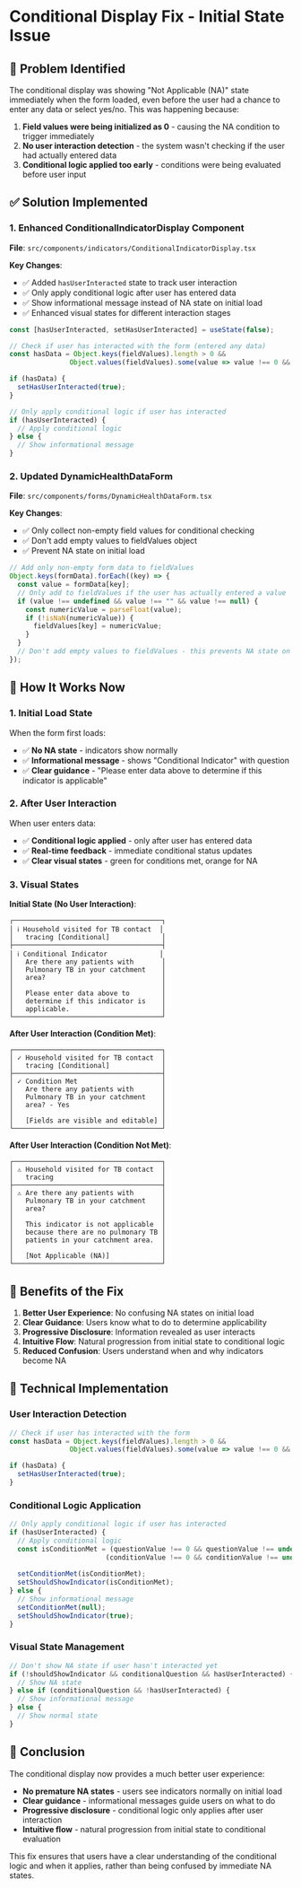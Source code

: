 # Conditional Display Fix - Initial State Issue

## 🎯 **Problem Identified**

The conditional display was showing "Not Applicable (NA)" state immediately when the form loaded, even before the user had a chance to enter any data or select yes/no. This was happening because:

1. **Field values were being initialized as 0** - causing the NA condition to trigger immediately
2. **No user interaction detection** - the system wasn't checking if the user had actually entered data
3. **Conditional logic applied too early** - conditions were being evaluated before user input

## ✅ **Solution Implemented**

### **1. Enhanced ConditionalIndicatorDisplay Component**

**File**: `src/components/indicators/ConditionalIndicatorDisplay.tsx`

**Key Changes**:
- ✅ Added `hasUserInteracted` state to track user interaction
- ✅ Only apply conditional logic after user has entered data
- ✅ Show informational message instead of NA state on initial load
- ✅ Enhanced visual states for different interaction stages

```typescript
const [hasUserInteracted, setHasUserInteracted] = useState(false);

// Check if user has interacted with the form (entered any data)
const hasData = Object.keys(fieldValues).length > 0 && 
               Object.values(fieldValues).some(value => value !== 0 && value !== undefined);

if (hasData) {
  setHasUserInteracted(true);
}

// Only apply conditional logic if user has interacted
if (hasUserInteracted) {
  // Apply conditional logic
} else {
  // Show informational message
}
```

### **2. Updated DynamicHealthDataForm**

**File**: `src/components/forms/DynamicHealthDataForm.tsx`

**Key Changes**:
- ✅ Only collect non-empty field values for conditional checking
- ✅ Don't add empty values to fieldValues object
- ✅ Prevent NA state on initial load

```typescript
// Add only non-empty form data to fieldValues
Object.keys(formData).forEach((key) => {
  const value = formData[key];
  // Only add to fieldValues if the user has actually entered a value
  if (value !== undefined && value !== "" && value !== null) {
    const numericValue = parseFloat(value);
    if (!isNaN(numericValue)) {
      fieldValues[key] = numericValue;
    }
  }
  // Don't add empty values to fieldValues - this prevents NA state on initial load
});
```

## 🎯 **How It Works Now**

### **1. Initial Load State**

When the form first loads:
- ✅ **No NA state** - indicators show normally
- ✅ **Informational message** - shows "Conditional Indicator" with question
- ✅ **Clear guidance** - "Please enter data above to determine if this indicator is applicable"

### **2. After User Interaction**

When user enters data:
- ✅ **Conditional logic applied** - only after user has entered data
- ✅ **Real-time feedback** - immediate conditional status updates
- ✅ **Clear visual states** - green for conditions met, orange for NA

### **3. Visual States**

**Initial State (No User Interaction)**:
```
┌─────────────────────────────────────┐
│ ℹ Household visited for TB contact  │
│   tracing [Conditional]             │
├─────────────────────────────────────┤
│ ℹ Conditional Indicator             │
│   Are there any patients with       │
│   Pulmonary TB in your catchment    │
│   area?                             │
│                                     │
│   Please enter data above to        │
│   determine if this indicator is    │
│   applicable.                       │
└─────────────────────────────────────┘
```

**After User Interaction (Condition Met)**:
```
┌─────────────────────────────────────┐
│ ✓ Household visited for TB contact  │
│   tracing [Conditional]             │
├─────────────────────────────────────┤
│ ✓ Condition Met                     │
│   Are there any patients with       │
│   Pulmonary TB in your catchment    │
│   area? - Yes                       │
│                                     │
│   [Fields are visible and editable] │
└─────────────────────────────────────┘
```

**After User Interaction (Condition Not Met)**:
```
┌─────────────────────────────────────┐
│ ⚠ Household visited for TB contact  │
│   tracing                           │
├─────────────────────────────────────┤
│ ⚠ Are there any patients with       │
│   Pulmonary TB in your catchment    │
│   area?                             │
│                                     │
│   This indicator is not applicable  │
│   because there are no pulmonary TB │
│   patients in your catchment area.  │
│                                     │
│   [Not Applicable (NA)]             │
└─────────────────────────────────────┘
```

## 🚀 **Benefits of the Fix**

1. **Better User Experience**: No confusing NA states on initial load
2. **Clear Guidance**: Users know what to do to determine applicability
3. **Progressive Disclosure**: Information revealed as user interacts
4. **Intuitive Flow**: Natural progression from initial state to conditional logic
5. **Reduced Confusion**: Users understand when and why indicators become NA

## 📝 **Technical Implementation**

### **User Interaction Detection**

```typescript
// Check if user has interacted with the form
const hasData = Object.keys(fieldValues).length > 0 && 
               Object.values(fieldValues).some(value => value !== 0 && value !== undefined);

if (hasData) {
  setHasUserInteracted(true);
}
```

### **Conditional Logic Application**

```typescript
// Only apply conditional logic if user has interacted
if (hasUserInteracted) {
  // Apply conditional logic
  const isConditionMet = (questionValue !== 0 && questionValue !== undefined) || 
                        (conditionValue !== 0 && conditionValue !== undefined);
  
  setConditionMet(isConditionMet);
  setShouldShowIndicator(isConditionMet);
} else {
  // Show informational message
  setConditionMet(null);
  setShouldShowIndicator(true);
}
```

### **Visual State Management**

```typescript
// Don't show NA state if user hasn't interacted yet
if (!shouldShowIndicator && conditionalQuestion && hasUserInteracted) {
  // Show NA state
} else if (conditionalQuestion && !hasUserInteracted) {
  // Show informational message
} else {
  // Show normal state
}
```

## 🎯 **Conclusion**

The conditional display now provides a much better user experience:

- **No premature NA states** - users see indicators normally on initial load
- **Clear guidance** - informational messages guide users on what to do
- **Progressive disclosure** - conditional logic only applies after user interaction
- **Intuitive flow** - natural progression from initial state to conditional evaluation

This fix ensures that users have a clear understanding of the conditional logic and when it applies, rather than being confused by immediate NA states.
